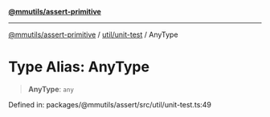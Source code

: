 [**@mmutils/assert-primitive**](../../../README.md)

***

[@mmutils/assert-primitive](../../../modules.md) / [util/unit-test](../README.md) / AnyType

# Type Alias: AnyType

> **AnyType**: `any`

Defined in: packages/@mmutils/assert/src/util/unit-test.ts:49
